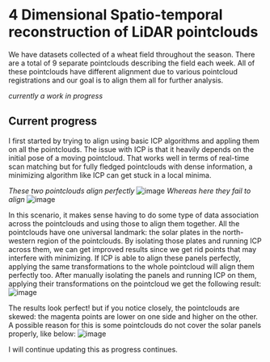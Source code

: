# 4 Dimensional Spatio-temporal reconstruction of LiDAR pointclouds

We have datasets collected of a wheat field throughout the season. There are a total of 9 separate pointclouds describing the field each week. All of these pointclouds have different alignment due to various pointcloud registrations and our goal is to align them all for further analysis.

_currently a work in progress_

## Current progress
I first started by trying to align using basic ICP algorithms and appling them on all the pointclouds. The issue with ICP is that it heavily depends on the initial pose of a moving pointcloud. That works well in terms of real-time scan matching but for fully fledged pointclouds with dense information, a minimizing algorithm like ICP can get stuck in a local minima.

_These two pointclouds align perfectly_
![image](https://github.com/synonymous01/lidar_spatiotemporal_reconstruction/assets/40025239/6e736863-eb69-471c-b3e8-fab06e75b485)
_Whereas here they fail to align_
![image](https://github.com/synonymous01/lidar_spatiotemporal_reconstruction/assets/40025239/2d3164f5-3570-47d6-95e3-b126bcdf524f)

In this scenario, it makes sense having to do some type of data association across the pointclouds and using those to align them together. All the pointclouds have one universal landmark: the solar plates in the north-western region of the pointclouds. By isolating those plates and running ICP across them, we can get improved results since we get rid points that may interfere with minimizing. 
If ICP is able to align these panels perfectly, applying the same transformations to the whole pointcloud will align them perfectly too.
After manually isolating the panels and running ICP on them, applying their transformations on the pointcloud we get the following result:
![image](https://github.com/synonymous01/lidar_spatiotemporal_reconstruction/assets/40025239/5e3c7008-da53-4b7c-8bcb-e6a8a34992c4)

The results look perfect! but if you notice closely, the pointclouds are skewed: the magenta points are lower on one side and higher on the other. A possible reason for this is some pointclouds do not cover the solar panels properly, like below:
![image](https://github.com/synonymous01/lidar_spatiotemporal_reconstruction/assets/40025239/118de27f-2294-44d4-b28b-138e27322e1f)

I will continue updating this as progress continues.
